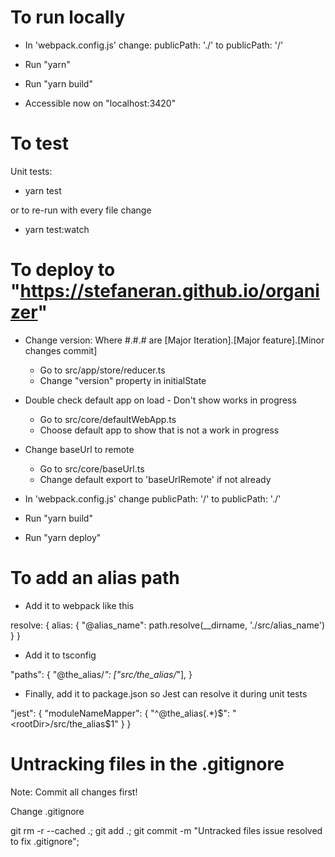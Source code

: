 # To run locally


- In 'webpack.config.js' change:
  publicPath: './' 
  to 
  publicPath: '/'

- Run "yarn"

- Run "yarn build"

- Accessible now on "localhost:3420"

# To test

Unit tests:

- yarn test

or to re-run with every file change

- yarn test:watch

# To deploy to "https://stefaneran.github.io/organizer"

- Change version: Where #.#.# are [Major Iteration].[Major feature].[Minor changes commit]
  - Go to src/app/store/reducer.ts
  - Change "version" property in initialState

- Double check default app on load - Don't show works in progress
  - Go to src/core/defaultWebApp.ts
  - Choose default app to show that is not a work in progress

- Change baseUrl to remote
  - Go to src/core/baseUrl.ts
  - Change default export to 'baseUrlRemote' if not already

- In 'webpack.config.js' change 
  publicPath: '/' 
  to 
  publicPath: './'

- Run "yarn build"

- Run "yarn deploy"

# To add an alias path

- Add it to webpack like this

resolve: {
  alias: {
    "@alias_name": path.resolve(__dirname, './src/alias_name')
  }
}

- Add it to tsconfig

"paths": {
	"@the_alias/*": ["src/the_alias/*"],
}

- Finally, add it to package.json so Jest can resolve it during unit tests

"jest": {
  "moduleNameMapper": {
    "^@the_alias(.*)$": "<rootDir>/src/the_alias$1"
  }
}

# Untracking files in the .gitignore

Note: Commit all changes first!

Change .gitignore

git rm -r --cached .;
git add .;
git commit -m "Untracked files issue resolved to fix .gitignore";
